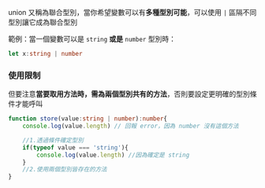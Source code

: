 union 又稱為聯合型別，當你希望變數可以有**多種型別可能**，可以使用 `|` 區隔不同型別讓它成為聯合型別

範例：當一個變數可以是 `string` **或是** `number` 型別時：

```ts
let x:string | number
```

### 使用限制
但要注意**當要取用方法時，需為兩個型別共有的方法**，否則要設定更明確的型別條件才能呼叫

```ts
function store(value:string | number):number{
	console.log(value.length) // 回報 error，因為 number 沒有這個方法

	//1.透過條件確定型別
	if(typeof value === 'string'){
		console.log(value.length) //因為確定是 string
	}
	//2.使用兩個型別皆存在的方法
}